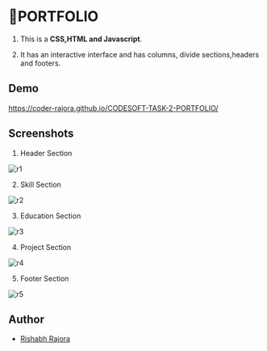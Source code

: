 
# 📃PORTFOLIO

1) This is a  **CSS,HTML and Javascript**.

2) It has an interactive interface and has columns, divide sections,headers and footers.


## Demo

https://coder-rajora.github.io/CODESOFT-TASK-2-PORTFOLIO/
## Screenshots


1)  Header Section 

![r1](https://github.com/coder-rajora/CODESOFT-TASK-2-PORTFOLIO/assets/91421022/7528a157-00e7-4293-8607-861f411de8bd)

2) Skill Section

![r2](https://github.com/coder-rajora/CODESOFT-TASK-2-PORTFOLIO/assets/91421022/63ec4dc7-64e4-42fe-8c87-d808a03d5791)

3) Education Section

![r3](https://github.com/coder-rajora/CODESOFT-TASK-2-PORTFOLIO/assets/91421022/e2fe02f0-8548-4804-8b5d-240769a886d0)

4) Project Section

![r4](https://github.com/coder-rajora/CODESOFT-TASK-2-PORTFOLIO/assets/91421022/d6327028-924c-452e-bceb-12190749381a)


5) Footer Section 


![r5](https://github.com/coder-rajora/CODESOFT-TASK-2-PORTFOLIO/assets/91421022/30ce7347-49b4-438e-b989-af136a828a6f)



## Author

- [Rishabh Rajora](https://github.com/coder-rajora)


